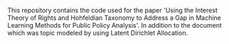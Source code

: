 This repository contains the code used for the paper 'Using the Interest Theory of Rights and Hohfeldian Taxonomy
to Address a Gap in Machine Learning Methods for Public Policy Analysis'. In addition to the document which was 
topic modeled by using Latent Dirichlet Allocation.
